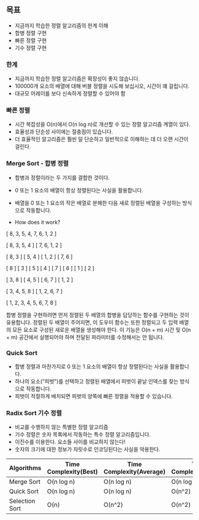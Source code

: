 ## 목표

- 지금까지 학습한 정렬 알고리즘의 한계 이해
- 합병 정렬 구현
- 빠른 정렬 구현
- 기수 정렬 구현

### 한계

- 지금까지 학습한 정렬 알고리즘은 확장성이 좋지 않습니다.
- 100000개 요소의 배열에 대해 버블 정렬을 시도해 보십시오, 시간이 꽤 걸립니다.
- 대규모 어레이를 보다 신속하게 정렬할 수 있어야 함

### 빠른 정렬

- 시간 복잡성을 O(n)에서 O(n log n)로 개선할 수 있는 정렬 알고리즘 계열이 있다.
- 효율성과 단순성 사이에는 절충점이 있습니다.
- 더 효율적인 알고리즘은 훨씬 덜 단순하고 일반적으로 이해하는 데 더 오랜 시간이 걸린다.

### Merge Sort - 합병 정렬

- 합병과 정렬이라는 두 가지를 결합한 것이다.
- 0 또는 1 요소의 배열이 항상 정렬된다는 사실을 활용합니다.
- 배열을 0 또는 1 요소의 작은 배열로 분해한 다음 새로 정렬된 배열을 구성하는 방식으로 작동합니다.

- How does it work?

[ 8, 3, 5, 4, 7, 6, 1, 2 ]

[ 8, 3, 5, 4 ] [ 7, 6, 1, 2 ]

[ 8, 3 ] [ 5, 4 ] [ 1, 2 ] [ 7, 6 ]

[ 8 ] [ 3 ] [ 5 ] [ 4 ] [ 7 ] [ 6 ] [ 1 ] [ 2 ]

[ 3, 8 ] [ 4, 5 ] [ 6, 7 ] [ 1, 2 ]

[ 3, 4, 5, 8 ] [ 1, 2, 6, 7 ]

[ 1, 2, 3, 4, 5, 6, 7, 8 ]

합병 정렬을 구현하려면 먼저 정렬된 두 배열의 합병을 담당하는 함수를 구현하는 것이 유용합니다.
정렬된 두 배열이 주어지면, 이 도우미 함수는 또한 정렬되고 두 입력 배열의 모든 요소로 구성된 새로운 배열을 생성해야 한다.
이 기능은 O(n + m) 시간 및 O(n + m) 공간에서 실행되어야 하며 전달된 파라미터를 수정해서는 안 됩니다.

### Quick Sort

- 합병 정렬과 마찬가지로 0 또는 1 요소의 배열이 항상 정렬된다는 사실을 활용합니다.
- 하나의 요소("피벗")를 선택하고 정렬된 배열에서 피벗이 끝날 인덱스를 찾는 방식으로 작동합니다.
- 피벗이 적절하게 배치되면 피벗의 양쪽에 빠른 정렬을 적용할 수 있습니다.

### Radix Sort 기수 정렬

- 비교를 수행하지 않는 특별한 정렬 알고리즘
- 기수 정렬은 숫자 목록에서 작동하는 특수 정렬 알고리즘입니다.
- 이진수를 이용한다. 요소들 사이를 비교하지 않는다!
- 숫자의 크기에 대한 정보가 자릿수로 인코딩된다는 사실을 악용한다.

| Algorithms     | Time Complexity(Best) | Time Complexity(Average) | Time Complexity(Worst) | Space Complexity |
| -------------- | --------------------- | ------------------------ | ---------------------- | ---------------- |
| Merge Sort     | O(n log n)            | O(n log n)               | O(n log n)             | O(n)             |
| Quick Sort     | O(n log n)            | O(n log n)               | O(n^2)                 | O(log n)         |
| Selection Sort | O(n)                  | O(n^2)                   | O(n^2)                 | O(1)             |
